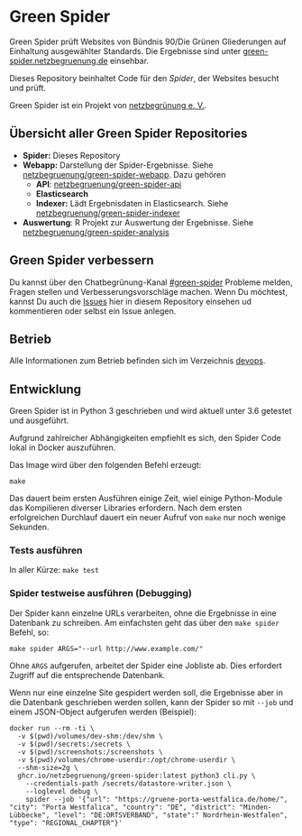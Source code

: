 # Green Spider

Green Spider prüft Websites von Bündnis 90/Die Grünen Gliederungen auf Einhaltung ausgewählter Standards. Die Ergebnisse sind unter [green-spider.netzbegruenung.de](https://green-spider.netzbegruenung.de/) einsehbar.

Dieses Repository beinhaltet Code für den _Spider_, der Websites besucht und prüft.

Green Spider ist ein Projekt von [netzbegrünung e. V.](https://blog.netzbegruenung.de/).

## Übersicht aller Green Spider Repositories

- **Spider:** Dieses Repository
- **Webapp:** Darstellung der Spider-Ergebnisse. Siehe [netzbegruenung/green-spider-webapp](https://github.com/netzbegruenung/green-spider-webapp/). Dazu gehören
  - **API**: [netzbegruenung/green-spider-api](https://github.com/netzbegruenung/green-spider-api)
  - **Elasticsearch**
  - **Indexer:** Lädt Ergebnisdaten in Elasticsearch. Siehe [netzbegruenung/green-spider-indexer](https://github.com/netzbegruenung/green-spider-indexer)
- **Auswertung**: R Projekt zur Auswertung der Ergebnisse. Siehe [netzbegruenung/green-spider-analysis](https://github.com/netzbegruenung/green-spider-analysis)

## Green Spider verbessern

Du kannst über den Chatbegrünung-Kanal [#green-spider](https://chatbegruenung.de/channel/green-spider) Probleme melden, Fragen stellen und Verbesserungsvorschläge machen. Wenn Du möchtest, kannst Du auch die [Issues](https://github.com/netzbegruenung/green-spider/issues) hier in diesem Repository einsehen ud kommentieren oder selbst ein Issue anlegen.

## Betrieb

Alle Informationen zum Betrieb befinden sich im Verzeichnis [devops](https://github.com/netzbegruenung/green-spider/tree/master/devops).

## Entwicklung

Green Spider ist in Python 3 geschrieben und wird aktuell unter 3.6 getestet und ausgeführt.

Aufgrund zahlreicher Abhängigkeiten empfiehlt es sich, den Spider Code lokal in Docker
auszuführen.

Das Image wird über den folgenden Befehl erzeugt:

```nohighlight
make
```

Das dauert beim ersten Ausführen einige Zeit, wiel einige Python-Module das Kompilieren diverser Libraries erfordern.
Nach dem ersten erfolgreichen Durchlauf dauert ein neuer Aufruf von `make` nur noch wenige Sekunden.

### Tests ausführen

In aller Kürze: `make test`

### Spider testweise ausführen (Debugging)

Der Spider kann einzelne URLs verarbeiten, ohne die Ergebnisse in eine Datenbank zu schreiben.
Am einfachsten geht das über den `make spider` Befehl, so:

```nohighlight
make spider ARGS="--url http://www.example.com/"
```

Ohne `ARGS` aufgerufen, arbeitet der Spider eine Jobliste ab. Dies erfordert Zugriff auf die entsprechende Datenbank.

Wenn nur eine einzelne Site gespidert werden soll, die Ergebnisse aber in die Datenbank geschrieben werden sollen, kann der Spider so mit `--job` und einem JSON-Object aufgerufen werden (Beispiel):

```nohighlight
docker run --rm -ti \
  -v $(pwd)/volumes/dev-shm:/dev/shm \
  -v $(pwd)/secrets:/secrets \
  -v $(pwd)/screenshots:/screenshots \
  -v $(pwd)/volumes/chrome-userdir:/opt/chrome-userdir \
  --shm-size=2g \
  ghcr.io/netzbegruenung/green-spider:latest python3 cli.py \
    --credentials-path /secrets/datastore-writer.json \
    --loglevel debug \
    spider --job '{"url": "https://gruene-porta-westfalica.de/home/", "city": "Porta Westfalica", "country": "DE", "district": "Minden-Lübbecke", "level": "DE:ORTSVERBAND", "state":" Nordrhein-Westfalen", "type": "REGIONAL_CHAPTER"}'
```
